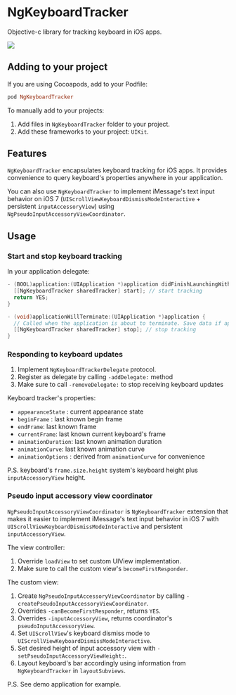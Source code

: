 # NgKeyboardTracker

Objective-c library for tracking keyboard in iOS apps.

![](https://github.com/meiwin/ngkeyboardtracker/blob/master/ngkeyboardtracker.gif)

## Adding to your project

If you are using Cocoapods, add to your Podfile:

```ruby
pod NgKeyboardTracker
```

To manually add to your projects:

1. Add files in `NgKeyboardTracker` folder to your project.
2. Add these frameworks to your project: `UIKit`.

## Features

`NgKeyboardTracker` encapsulates keyboard tracking for iOS apps.
It provides convenience to query keyboard's properties anywhere in your application.

You can also use `NgKeyboardTracker` to implement iMessage's text input behavior on iOS 7 (`UIScrollViewKeyboardDismissModeInteractive` + persistent `inputAccessoryView`) using `NgPseudoInputAccessoryViewCoordinator`.

## Usage

### Start and stop keyboard tracking

In your application delegate:

```objective-c
- (BOOL)application:(UIApplication *)application didFinishLaunchingWithOptions:(NSDictionary *)launchOptions {
  [[NgKeyboardTracker sharedTracker] start]; // start tracking
  return YES;
}

- (void)applicationWillTerminate:(UIApplication *)application {
  // Called when the application is about to terminate. Save data if appropriate. See also applicationDidEnterBackground:.
  [[NgKeyboardTracker sharedTracker] stop]; // stop tracking
}
```

### Responding to keyboard updates

1. Implement `NgKeyboardTrackerDelegate` protocol.
2. Register as delegate by calling `-addDelegate:` method
3. Make sure to call `-removeDelegate:` to stop receiving keyboard updates

Keyboard tracker's properties:

- `appearanceState` : current appearance state
- `beginFrame` : last known begin frame
- `endFrame`: last known frame
- `currentFrame`: last known current keyboard's frame
- `animationDuration`: last known animation duration
- `animationCurve`: last known animation curve
- `animationOptions` : derived from `animationCurve` for convenience

P.S. keyboard's `frame.size.height` system's keyboard height plus `inputAccessoryView` height.

### Pseudo input accessory view coordinator

`NgPseudoInputAccessoryViewCoordinator` is `NgKeyboardTracker` extension that makes it easier to implement iMessage's text input behavior in iOS 7 with `UIScrollViewKeyboardDismissModeInteractive` and persistent `inputAccessoryView`.

The view controller:

1. Override `loadView` to set custom UIView implementation.
2. Make sure to call the custom view's `becomeFirstResponder`.

The custom view:

1. Create `NgPseudoInputAccessoryViewCoordinator` by calling `-createPseudoInputAccessoryViewCoordinator`.
2. Overrides `-canBecomeFirstResponder`, returns `YES`.
3. Overrides `-inputAccessoryView`, returns coordinator's `pseudoInputAccessoryView`.
4. Set `UIScrollView`'s keyboard dismiss mode to `UIScrollViewKeyboardDismissModeInteractive`.
5. Set desired height of input accessory view with `-setPseudoInputAccessoryViewHeight:`.
6. Layout keyboard's bar accordingly using information from `NgKeyboardTracker` in `layoutSubviews`.

P.S. See demo application for example.
